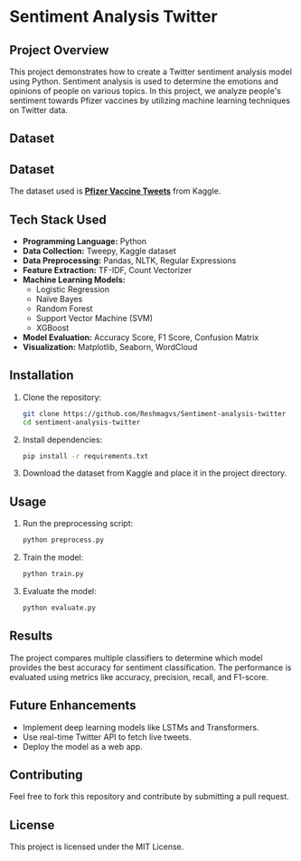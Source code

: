 # Sentiment Analysis Twitter

## Project Overview
This project demonstrates how to create a Twitter sentiment analysis model using Python. Sentiment analysis is used to determine the emotions and opinions of people on various topics. In this project, we analyze people's sentiment towards Pfizer vaccines by utilizing machine learning techniques on Twitter data.

## Dataset
## Dataset
The dataset used is **[Pfizer Vaccine Tweets](https://www.kaggle.com/datasets/gpreda/pfizer-vaccine-tweets)** from Kaggle.


## Tech Stack Used
- **Programming Language:** Python
- **Data Collection:** Tweepy, Kaggle dataset
- **Data Preprocessing:** Pandas, NLTK, Regular Expressions
- **Feature Extraction:** TF-IDF, Count Vectorizer
- **Machine Learning Models:**
  - Logistic Regression
  - Naïve Bayes
  - Random Forest
  - Support Vector Machine (SVM)
  - XGBoost
- **Model Evaluation:** Accuracy Score, F1 Score, Confusion Matrix
- **Visualization:** Matplotlib, Seaborn, WordCloud

## Installation
1. Clone the repository:
   ```sh
   git clone https://github.com/Reshmagvs/Sentiment-analysis-twitter
   cd sentiment-analysis-twitter
   ```
2. Install dependencies:
   ```sh
   pip install -r requirements.txt
   ```
3. Download the dataset from Kaggle and place it in the project directory.

## Usage
1. Run the preprocessing script:
   ```sh
   python preprocess.py
   ```
2. Train the model:
   ```sh
   python train.py
   ```
3. Evaluate the model:
   ```sh
   python evaluate.py
   ```

## Results
The project compares multiple classifiers to determine which model provides the best accuracy for sentiment classification. The performance is evaluated using metrics like accuracy, precision, recall, and F1-score.

## Future Enhancements
- Implement deep learning models like LSTMs and Transformers.
- Use real-time Twitter API to fetch live tweets.
- Deploy the model as a web app.

## Contributing
Feel free to fork this repository and contribute by submitting a pull request.

## License
This project is licensed under the MIT License.
